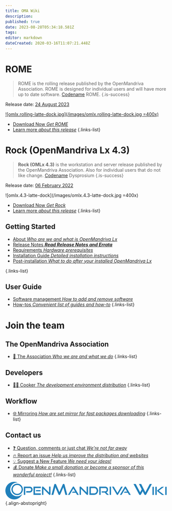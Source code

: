 ```yaml
---
title: OMA Wiki
description: 
published: true
date: 2023-08-28T05:34:18.581Z
tags: 
editor: markdown
dateCreated: 2020-03-16T11:07:21.448Z
---
```


# ROME

> ROME is the rolling release published by the OpenMandriva Association. ROME is designed for individual users and will have more up to date software. [Codename](/policies/codename) ROME.
{.is-success}

Release date:  [24 August 2023](https://www.openmandriva.org/99)
 
[![omlx.rolling-latte-dock.jpg](/images/omlx.rolling-latte-dock.jpg =400x)](/images/omlx.rolling-latte-dock.jpg) 


- [Download Now *Get ROME*](/distribution/releases/download)
- [Learn more *about this release*](/distribution/releases/rome) 
{.links-list}

# Rock (OpenMandriva Lx 4.3)

>  **Rock (OMLx 4.3)** is the workstation and server release published by the OpenMandriva Association. Also for individual users that do not like change. [Codename](/policies/codename) Dysprosium
{.is-success}

Release date:  [06 February 2022](https://www.openmandriva.org/en/news/article/openmandriva-lx-4-3-released)

![omlx.4.3-latte-dock](/images/omlx.4.3-latte-dock.jpg =400x)


- [Download Now *Get Rock*](/distribution/releases/download)
- [Learn more *about this release*](/distribution/releases/omlx43) 
{.links-list}

## Getting Started

- [About *Who are we and what is OpenMandriva Lx*](/distribution)
- [Release Notes ***Read Release Notes and Errata***](/distribution/releases/current)
- [Requirements *Hardware prerequisites*](/distribution/install/requirements/)
- [Installation Guide *Detailed installation instructions*](/distribution/install/)
- [Post-installation *What to do after your installed OpenMandriva Lx*](/distribution/install/post-install)

{.links-list}

## User Guide

- [Software management *How to add and remove software*](/distribution/guides/software-management)
- [How-tos *Convenient list of guides and how-to*](/distribution/guides/how-tos)
{.links-list}

# Join the team

## The OpenMandriva Association
- [:book: The Association *Who we are and what we do*](/team/association)
{.links-list}

## Developers

- [:woman_cook: Cooker *The development environment distribution*](/team/dev/cooker)
{.links-list}

## Workflow
- [:globe_with_meridians: Mirroring *How are set mirror for fast packages downloading*](/en/team/infra/mirroring)
{.links-list}

## Contact us
- [:question: Question, comments or just chat *We're not far away*](/team/chat)
- [:fire: Report an issue *Help us improve the distribution and websites*](/team/qa/report-bug)
- [:bulb: Suggest a New Feature *We need your ideas!*](/team/chat)
- [:moneybag: Donate *Make a small donation or become a sponsor of this wonderful project!*](https://www.openmandriva.org/en/Donate)
{.links-list}

![openmandriva-wiki.svg](/logo/openmandriva-wiki.svg){.align-abstopright}